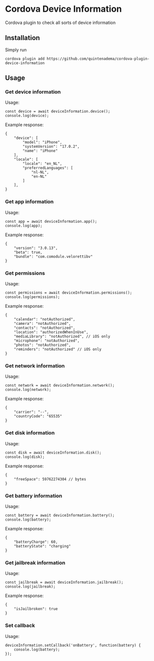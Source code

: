 # Cordova Device Information
Cordova plugin to check all sorts of device information

## Installation
Simply run
```
cordova plugin add https://github.com/quintenadema/cordova-plugin-device-information
```

## Usage
### Get device information
Usage:
```
const device = await deviceInformation.device();
console.log(device);
```

Example response:
```
{
	"device": [
		"model": "iPhone",
		"systemVersion": "17.0.2",
		"name": "iPhone"
	],
	"locale": [
		"locale": "en_NL",
		"preferredLanguages": [
			"nl-NL",
			"en-NL"
		]
	],
}
```

### Get app information
Usage:
```
const app = await deviceInformation.app();
console.log(app);
```

Example response:
```
{
	"version": "3.0.13",
	"beta": true,
	"bundle": "com.comodule.velorettibv"
}
```


### Get permissions
Usage:
```
const permissions = await deviceInformation.permissions();
console.log(permissions);
```

Example response:
```
{
	"calendar": "notAuthorized",
	"camera": "notAuthorized",
	"contacts": "notAuthorized",
	"location": "authorizedWhenInUse",
	"mediaLibrary": "notAuthorized", // iOS only
	"microphone": "notAuthorized",
	"photos": "notAuthorized",
	"reminders": "notAuthorized" // iOS only
}
```

### Get network information
Usage:
```
const network = await deviceInformation.network();
console.log(network);
```

Example response:
```
{
	"carrier": "--",
	"countryCode": "65535"
}
```

### Get disk information
Usage:
```
const disk = await deviceInformation.disk();
console.log(disk);
```

Example response:
```
{
	"freeSpace": 59762274304 // bytes
}
```

### Get battery information
Usage:
```
const battery = await deviceInformation.battery();
console.log(battery);
```

Example response:
```
{
	"batteryCharge": 60,
	"batteryState": "charging"
}
```

### Get jailbreak information
Usage:
```
const jailbreak = await deviceInformation.jailbreak();
console.log(jailbreak);
```

Example response:
```
{
	"isJailbroken": true
}
```



### Set callback
Usage:
```
deviceInformation.setCallback('onBattery', function(battery) {
	console.log(battery);
});
```